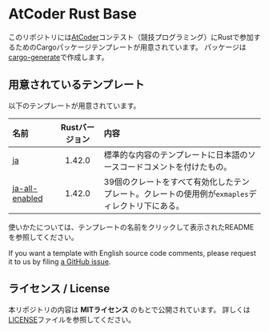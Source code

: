 <!-- -*- coding:utf-8-unix -*- -->

# AtCoder Rust Base

このリポジトリには[AtCoder][atcoder]コンテスト（競技プログラミング）にRustで参加するためのCargoパッケージテンプレートが用意されています。
パッケージは[cargo-generate][cargo-generate-crate]で作成します。

[atcoder]: https://atcoder.jp
[cargo-generate-crate]: https://crates.io/crates/cargo-generate


## 用意されているテンプレート

以下のテンプレートが用意されています。

| 名前 | Rustバージョン | 内容 |
|:-- |:--:|:-- |
| [ja][ja-branch] | 1.42.0 | 標準的な内容のテンプレートに日本語のソースコードコメントを付けたもの。 |
| [ja-all-enabled][ja-all-enabled-branch] | 1.42.0 | 39個のクレートをすべて有効化したテンプレート。クレートの使用例が`exmaples`ディレクトリ下にある。 |

使いかたについては、テンプレートの名前をクリックして表示されたREADMEを参照してください。

If you want a template with English source code comments, please request it to us by filing [a GitHub issue][gh-issue].

[ja-branch]: https://github.com/rust-lang-ja/atcoder-rust-base/tree/ja
[ja-all-enabled-branch]: https://github.com/rust-lang-ja/atcoder-rust-base/tree/ja-all-enabled
[gh-issue]: https://github.com/rust-lang-ja/atcoder-rust-base/issues


## ライセンス / License

本リポジトリの内容は **MITライセンス** のもとで公開されています。
詳しくは[LICENSE][license-file]ファイルを参照してください。

[license-file]: ./LICENSE
